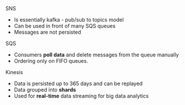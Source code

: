 SNS
- Is essentially kafka - pub/sub to topics model
- Can be used in front of many SQS queues
- Messages are not persisted

SQS
- Consumers **poll data** and delete messages from the queue manually
- Ordering only on FIFO queues.

Kinesis
- Data is persisted up to 365 days and can be replayed
- Data grouped into **shards**
- Used for **real-time** data streaming for big data analytics